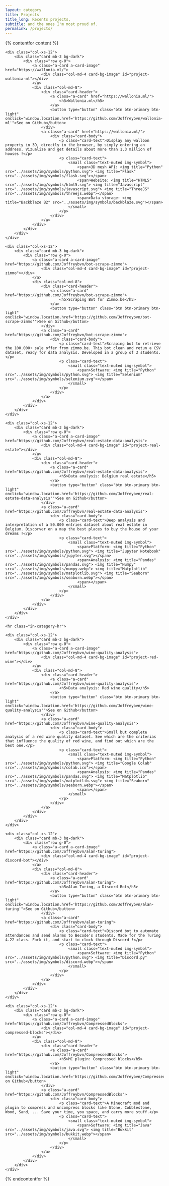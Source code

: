 ```yaml
---
layout: category
title: Projects
title_long: Recents projects,
subtitle: and the ones I'm most proud of.
permalink: /projects/
---
```


{% contentfor content %}

    <div class="col-xs-12">
        <div class="card mb-3 bg-dark">
            <div class="row g-0">
                <a class="a-card a-card-image" href="https://wallonia.ml/">
                    <div class="col-md-4 card-bg-image" id="project-wallonia-ml"></div>
                </a>
                <div class="col-md-8">
                    <div class="card-header">
                        <a class="a-card" href="https://wallonia.ml/">
                            <h5>Wallonia.ml</h5>
                        </a>
                        <button type="button" class="btn btn-primary btn-light" onclick="window.location.href='https://github.com/Joffreybvn/wallonia-ml'">See on Github</button>
                    </div>
                    <a class="a-card" href="https://wallonia.ml/">
                        <div class="card-body">
                            <p class="card-text">Display any walloon property in 3D, directly in the browser, by simply entering an address. Vizualize and get details about more than 1.3 million of houses !</p>
                            <p class="card-text">
                                <small class="text-muted img-symbol">
                                    <span>3D mesh API: <img title="Python" src="../assets/img/symbols/python.svg"> <img title="Flask" src="../assets/img/symbols/flask.svg"></span>
                                    <span>Website: <img title="HTML5" src="../assets/img/symbols/html5.svg"> <img title="Javascript" src="../assets/img/symbols/javascript.svg"> <img title="ThreeJS" src="../assets/img/symbols/threejs.webp"></span>
                                    <span>Data storage: <img title="Backblaze B2" src="../assets/img/symbols/backblaze.svg"></span>
                                </small>
                            </p>
                        </div>
                    </a>
                </div>
            </div>
        </div>
    </div>
    
    <div class="col-xs-12">
        <div class="card mb-3 bg-dark">
            <div class="row g-0">
                <a class="a-card a-card-image" href="https://github.com/Joffreybvn/bot-scrape-zimmo">
                    <div class="col-md-4 card-bg-image" id="project-zimmo"></div>
                </a>
                <div class="col-md-8">
                    <div class="card-header">
                        <a class="a-card" href="https://github.com/Joffreybvn/bot-scrape-zimmo">
                            <h5>Scraping Bot for Zimmo.be</h5>
                        </a>
                        <button type="button" class="btn btn-primary btn-light" onclick="window.location.href='https://github.com/Joffreybvn/bot-scrape-zimmo'">See on Github</button>
                    </div>
                    <a class="a-card" href="https://github.com/Joffreybvn/bot-scrape-zimmo">
                        <div class="card-body">
                            <p class="card-text">Scraping bot to retrieve the 100.000+ sale offer from zimmo.be. This bot clean and retun a CSV dataset, ready for data analysis. Developed in a group of 3 students.</p>
                            <p class="card-text">
                                <small class="text-muted img-symbol">
                                    <span>Software: <img title="Python" src="../assets/img/symbols/python.svg"> <img title="Selenium" src="../assets/img/symbols/selenium.svg"></span>
                                </small>
                            </p>
                        </div>
                    </a>
                </div>
            </div>
        </div>
    </div>
    
    <div class="col-xs-12">
        <div class="card mb-3 bg-dark">
            <div class="row g-0">
                <a class="a-card a-card-image" href="https://github.com/Joffreybvn/real-estate-data-analysis">
                    <div class="col-md-4 card-bg-image" id="project-real-estate"></div>
                </a>
                <div class="col-md-8">
                    <div class="card-header">
                        <a class="a-card" href="https://github.com/Joffreybvn/real-estate-data-analysis">
                            <h5>Data analysis: Belgium real estate</h5>
                        </a>
                        <button type="button" class="btn btn-primary btn-light" onclick="window.location.href='https://github.com/Joffreybvn/real-estate-data-analysis'">See on Github</button>
                    </div>
                    <a class="a-card" href="https://github.com/Joffreybvn/real-estate-data-analysis">
                        <div class="card-body">
                            <p class="card-text">Deep analysis and interpretation of a 50.000 entries dataset about real estate in Belgium. Discorver on a map the best places to buy the house of your dreams !</p>
                            <p class="card-text">
                                <small class="text-muted img-symbol">
                                    <span>Platform: <img title="Python" src="../assets/img/symbols/python.svg"> <img title="Jupyter Notebook" src="../assets/img/symbols/jupyter.svg"></span>
                                    <span>Analysis: <img title="Pandas" src="../assets/img/symbols/pandas.svg"> <img title="Numpy" src="../assets/img/symbols/numpy.webp"> <img title="Matplotlib" src="../assets/img/symbols/matplotlib.svg"> <img title="Seaborn" src="../assets/img/symbols/seaborn.webp"></span>
                                    <span></span>
                                </small>
                            </p>
                        </div>
                    </a>
                </div>
            </div>
        </div>
    </div>
    
    <hr class="in-category-hr">
    
    <div class="col-xs-12">
        <div class="card mb-3 bg-dark">
            <div class="row g-0">
                <a class="a-card a-card-image" href="https://github.com/Joffreybvn/wine-quality-analysis">
                    <div class="col-md-4 card-bg-image" id="project-red-wine"></div>
                </a>
                <div class="col-md-8">
                    <div class="card-header">
                        <a class="a-card" href="https://github.com/Joffreybvn/wine-quality-analysis">
                            <h5>Data analysis: Red wine quality</h5>
                        </a>
                        <button type="button" class="btn btn-primary btn-light" onclick="window.location.href='https://github.com/Joffreybvn/wine-quality-analysis'">See on Github</button>
                    </div>
                    <a class="a-card" href="https://github.com/Joffreybvn/wine-quality-analysis">
                        <div class="card-body">
                            <p class="card-text">Small but complete analysis of a red wine quality dataset. See which are the criterias that influence the quality of red wine, and find out which are the best one.</p>
                            <p class="card-text">
                                <small class="text-muted img-symbol">
                                    <span>Platform: <img title="Python" src="../assets/img/symbols/python.svg"> <img title="Google Colab" src="../assets/img/symbols/colab.ico"></span>
                                    <span>Analysis: <img title="Pandas" src="../assets/img/symbols/pandas.svg"> <img title="Matplotlib" src="../assets/img/symbols/matplotlib.svg"> <img title="Seaborn" src="../assets/img/symbols/seaborn.webp"></span>
                                    <span></span>
                                </small>
                            </p>
                        </div>
                    </a>
                </div>
            </div>
        </div>
    </div>
    
    <div class="col-xs-12">
        <div class="card mb-3 bg-dark">
            <div class="row g-0">
                <a class="a-card a-card-image" href="https://github.com/Joffreybvn/alan-turing">
                    <div class="col-md-4 card-bg-image" id="project-discord-bot"></div>
                </a>
                <div class="col-md-8">
                    <div class="card-header">
                        <a class="a-card" href="https://github.com/Joffreybvn/alan-turing">
                            <h5>Alan Turing, a Discord Bot</h5>
                        </a>
                        <button type="button" class="btn btn-primary btn-light" onclick="window.location.href='https://github.com/Joffreybvn/alan-turing'">See on Github</button>
                    </div>
                    <a class="a-card" href="https://github.com/Joffreybvn/alan-turing">
                        <div class="card-body">
                            <p class="card-text">Discord bot to automate attendances and send alarms to Becode's students. Made for the Turing 4.22 class. Fork it, and start to clock through Discord !</p>
                            <p class="card-text">
                                <small class="text-muted img-symbol">
                                    <span>Software: <img title="Python" src="../assets/img/symbols/python.svg"> <img title="Discord.py" src="../assets/img/symbols/discord.webp"></span>
                                </small>
                            </p>
                        </div>
                    </a>
                </div>
            </div>
        </div>
    </div>
    
    <div class="col-xs-12">
        <div class="card mb-3 bg-dark">
            <div class="row g-0">
                <a class="a-card a-card-image" href="https://github.com/Joffreybvn/CompressedBlocks">
                    <div class="col-md-4 card-bg-image" id="project-compressed-blocks"></div>
                </a>
                <div class="col-md-8">
                    <div class="card-header">
                        <a class="a-card" href="https://github.com/Joffreybvn/CompressedBlocks">
                            <h5>MC plugin: Compressed blocks</h5>
                        </a>
                        <button type="button" class="btn btn-primary btn-light" onclick="window.location.href='https://github.com/Joffreybvn/CompressedBlocks'">See on Github</button>
                    </div>
                    <a class="a-card" href="https://github.com/Joffreybvn/CompressedBlocks">
                        <div class="card-body">
                            <p class="card-text">A Minecraft mod and plugin to compress and uncompress blocks like Stone, Cobblestone, Wood, Sand, ... Save your time, you space, and carry more stuff.</p>
                            <p class="card-text">
                                <small class="text-muted img-symbol">
                                    <span>Software: <img title="Java" src="../assets/img/symbols/java.svg"> <img title="Bukkit" src="../assets/img/symbols/bukkit.webp"></span>
                                </small>
                            </p>
                        </div>
                    </a>
                </div>
            </div>
        </div>
    </div>
    
{% endcontentfor %}